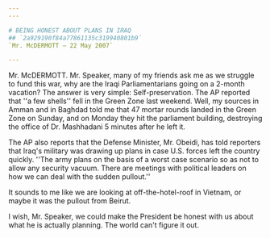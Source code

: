 ```yaml
---
---

# BEING HONEST ABOUT PLANS IN IRAQ
## `2a929190f84a77861135c319940801b9`
`Mr. McDERMOTT — 22 May 2007`

---
```



Mr. McDERMOTT. Mr. Speaker, many of my friends ask me as we struggle 
to fund this war, why are the Iraqi Parliamentarians going on a 2-month 
vacation? The answer is very simple: Self-preservation. The AP reported 
that ''a few shells'' fell in the Green Zone last weekend. Well, my 
sources in Amman and in Baghdad told me that 47 mortar rounds landed in 
the Green Zone on Sunday, and on Monday they hit the parliament 
building, destroying the office of Dr. Mashhadani 5 minutes after he 
left it.

The AP also reports that the Defense Minister, Mr. Obeidi, has told 
reporters that Iraq's military was drawing up plans in case U.S. forces 
left the country quickly. ''The army plans on the basis of a worst case 
scenario so as not to allow any security vacuum. There are meetings 
with political leaders on how we can deal with the sudden pullout.''

It sounds to me like we are looking at off-the-hotel-roof in Vietnam, 
or maybe it was the pullout from Beirut.

I wish, Mr. Speaker, we could make the President be honest with us 
about what he is actually planning. The world can't figure it out.
